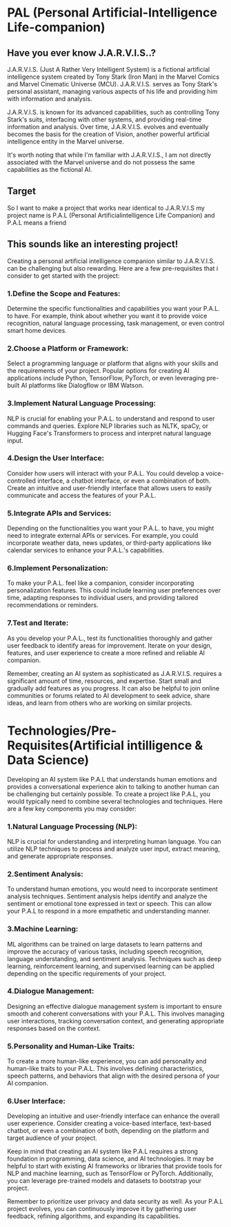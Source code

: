# PAL (Personal Artificial-Intelligence Life-companion)

## Have you ever know J.A.R.V.I.S..?

J.A.R.V.I.S. (Just A Rather Very Intelligent System) is a fictional artificial intelligence system created by Tony Stark (Iron Man) in the Marvel Comics and Marvel Cinematic Universe (MCU). J.A.R.V.I.S. serves as Tony Stark's personal assistant, managing various aspects of his life and providing him with information and analysis.

J.A.R.V.I.S. is known for its advanced capabilities, such as controlling Tony Stark's suits, interfacing with other systems, and providing real-time information and analysis. Over time, J.A.R.V.I.S. evolves and eventually becomes the basis for the creation of Vision, another powerful artificial intelligence entity in the Marvel universe.

It's worth noting that while I'm familiar with J.A.R.V.I.S., I am not directly associated with the Marvel universe and do not possess the same capabilities as the fictional AI.

## Target

So I want to make a project that works near identical to J.A.R.V.I.S 
my project name is P.A.L (Personal Artificialintelligence Life Companion) and P.A.L means a friend

## This sounds like an interesting project!
Creating a personal artificial intelligence companion similar to J.A.R.V.I.S. can be challenging but also rewarding. Here are a few pre-requisites that i consider to get started with the project:

### 1.Define the Scope and Features: 
Determine the specific functionalities and capabilities you want your P.A.L. to have. For example, think about whether you want it to provide voice recognition, natural language processing, task management, or even control smart home devices.

### 2.Choose a Platform or Framework: 
Select a programming language or platform that aligns with your skills and the requirements of your project. Popular options for creating AI applications include Python, TensorFlow, PyTorch, or even leveraging pre-built AI platforms like Dialogflow or IBM Watson.

### 3.Implement Natural Language Processing: 
NLP is crucial for enabling your P.A.L. to understand and respond to user commands and queries. Explore NLP libraries such as NLTK, spaCy, or Hugging Face's Transformers to process and interpret natural language input.

### 4.Design the User Interface: 
Consider how users will interact with your P.A.L. You could develop a voice-controlled interface, a chatbot interface, or even a combination of both. Create an intuitive and user-friendly interface that allows users to easily communicate and access the features of your P.A.L.

### 5.Integrate APIs and Services: 
Depending on the functionalities you want your P.A.L. to have, you might need to integrate external APIs or services. For example, you could incorporate weather data, news updates, or third-party applications like calendar services to enhance your P.A.L.'s capabilities.

### 6.Implement Personalization: 
To make your P.A.L. feel like a companion, consider incorporating personalization features. This could include learning user preferences over time, adapting responses to individual users, and providing tailored recommendations or reminders.

### 7.Test and Iterate: 
As you develop your P.A.L., test its functionalities thoroughly and gather user feedback to identify areas for improvement. Iterate on your design, features, and user experience to create a more refined and reliable AI companion.

Remember, creating an AI system as sophisticated as J.A.R.V.I.S. requires a significant amount of time, resources, and expertise. Start small and gradually add features as you progress. It can also be helpful to join online communities or forums related to AI development to seek advice, share ideas, and learn from others who are working on similar projects.

# Technologies/Pre-Requisites(Artificial intilligence & Data Science)

Developing an AI system like P.A.L that understands human emotions and provides a conversational experience akin to talking to another human can be challenging but certainly possible.
To create a project like P.A.L, you would typically need to combine several technologies and techniques. Here are a few key components you may consider:

### 1.Natural Language Processing (NLP): 
NLP is crucial for understanding and interpreting human language. You can utilize NLP techniques to process and analyze user input, extract meaning, and generate appropriate responses.

### 2.Sentiment Analysis: 
To understand human emotions, you would need to incorporate sentiment analysis techniques. Sentiment analysis helps identify and analyze the sentiment or emotional tone expressed in text or speech. This can allow your P.A.L to respond in a more empathetic and understanding manner.

### 3.Machine Learning: 
ML algorithms can be trained on large datasets to learn patterns and improve the accuracy of various tasks, including speech recognition, language understanding, and sentiment analysis. Techniques such as deep learning, reinforcement learning, and supervised learning can be applied depending on the specific requirements of your project.

### 4.Dialogue Management: 
Designing an effective dialogue management system is important to ensure smooth and coherent conversations with your P.A.L. This involves managing user interactions, tracking conversation context, and generating appropriate responses based on the context.

### 5.Personality and Human-Like Traits: 
To create a more human-like experience, you can add personality and human-like traits to your P.A.L. This involves defining characteristics, speech patterns, and behaviors that align with the desired persona of your AI companion.

### 6.User Interface: 
Developing an intuitive and user-friendly interface can enhance the overall user experience. Consider creating a voice-based interface, text-based chatbot, or even a combination of both, depending on the platform and target audience of your project.

Keep in mind that creating an AI system like P.A.L requires a strong foundation in programming, data science, and AI technologies. It may be helpful to start with existing AI frameworks or libraries that provide tools for NLP and machine learning, such as TensorFlow or PyTorch. Additionally, you can leverage pre-trained models and datasets to bootstrap your project.

Remember to prioritize user privacy and data security as well. As your P.A.L project evolves, you can continuously improve it by gathering user feedback, refining algorithms, and expanding its capabilities.
